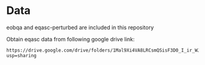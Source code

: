 # Data


eobqa and eqasc-perturbed are included in this repository


Obtain eqasc data from following google drive link:
```
https://drive.google.com/drive/folders/1Mal9Xi4VA8LRCsmQSisF3D0_I_ir_WJm?usp=sharing
```
